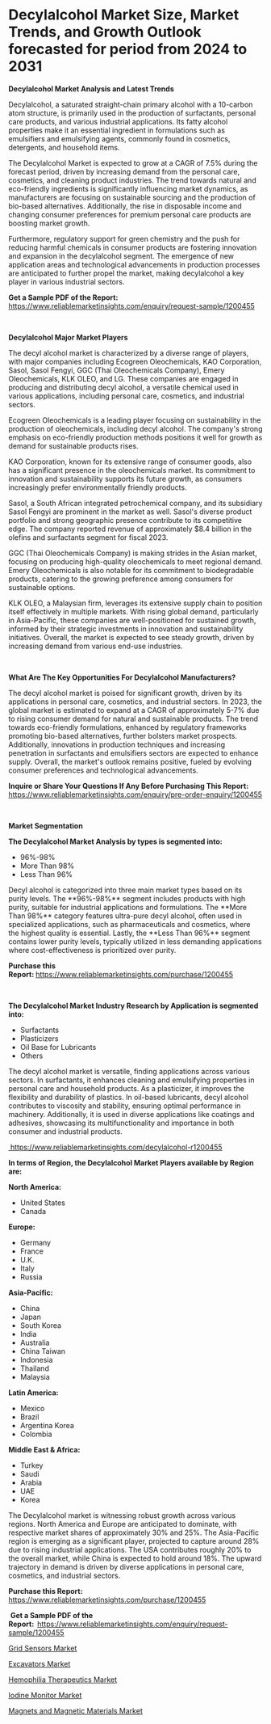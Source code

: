 <p><h1>Decylalcohol Market Size, Market Trends, and Growth Outlook forecasted for period from 2024 to 2031</h1></p><p><strong>Decylalcohol Market Analysis and Latest Trends</strong></p>
<p><p>Decylalcohol, a saturated straight-chain primary alcohol with a 10-carbon atom structure, is primarily used in the production of surfactants, personal care products, and various industrial applications. Its fatty alcohol properties make it an essential ingredient in formulations such as emulsifiers and emulsifying agents, commonly found in cosmetics, detergents, and household items.</p><p>The Decylalcohol Market is expected to grow at a CAGR of 7.5% during the forecast period, driven by increasing demand from the personal care, cosmetics, and cleaning product industries. The trend towards natural and eco-friendly ingredients is significantly influencing market dynamics, as manufacturers are focusing on sustainable sourcing and the production of bio-based alternatives. Additionally, the rise in disposable income and changing consumer preferences for premium personal care products are boosting market growth.</p><p>Furthermore, regulatory support for green chemistry and the push for reducing harmful chemicals in consumer products are fostering innovation and expansion in the decylalcohol segment. The emergence of new application areas and technological advancements in production processes are anticipated to further propel the market, making decylalcohol a key player in various industrial sectors.</p></p>
<p><strong>Get a Sample PDF of the Report:&nbsp;</strong> <a href="https://www.reliablemarketinsights.com/enquiry/request-sample/1200455?utm_campaign=1572&utm_medium=2&utm_source=Github&utm_content=ia&utm_term=29102024&utm_id=decylalcohol">https://www.reliablemarketinsights.com/enquiry/request-sample/1200455</a></p>
<p>&nbsp;</p>
<p><strong>Decylalcohol Major Market Players</strong></p>
<p><p>The decyl alcohol market is characterized by a diverse range of players, with major companies including Ecogreen Oleochemicals, KAO Corporation, Sasol, Sasol Fengyi, GGC (Thai Oleochemicals Company), Emery Oleochemicals, KLK OLEO, and LG. These companies are engaged in producing and distributing decyl alcohol, a versatile chemical used in various applications, including personal care, cosmetics, and industrial sectors.</p><p>Ecogreen Oleochemicals is a leading player focusing on sustainability in the production of oleochemicals, including decyl alcohol. The company's strong emphasis on eco-friendly production methods positions it well for growth as demand for sustainable products rises.</p><p>KAO Corporation, known for its extensive range of consumer goods, also has a significant presence in the oleochemicals market. Its commitment to innovation and sustainability supports its future growth, as consumers increasingly prefer environmentally friendly products.</p><p>Sasol, a South African integrated petrochemical company, and its subsidiary Sasol Fengyi are prominent in the market as well. Sasol's diverse product portfolio and strong geographic presence contribute to its competitive edge. The company reported revenue of approximately $8.4 billion in the olefins and surfactants segment for fiscal 2023.</p><p>GGC (Thai Oleochemicals Company) is making strides in the Asian market, focusing on producing high-quality oleochemicals to meet regional demand. Emery Oleochemicals is also notable for its commitment to biodegradable products, catering to the growing preference among consumers for sustainable options.</p><p>KLK OLEO, a Malaysian firm, leverages its extensive supply chain to position itself effectively in multiple markets. With rising global demand, particularly in Asia-Pacific, these companies are well-positioned for sustained growth, informed by their strategic investments in innovation and sustainability initiatives. Overall, the market is expected to see steady growth, driven by increasing demand from various end-use industries.</p></p>
<p>&nbsp;</p>
<p><strong>What Are The Key Opportunities For Decylalcohol Manufacturers?</strong></p>
<p><p>The decyl alcohol market is poised for significant growth, driven by its applications in personal care, cosmetics, and industrial sectors. In 2023, the global market is estimated to expand at a CAGR of approximately 5-7% due to rising consumer demand for natural and sustainable products. The trend towards eco-friendly formulations, enhanced by regulatory frameworks promoting bio-based alternatives, further bolsters market prospects. Additionally, innovations in production techniques and increasing penetration in surfactants and emulsifiers sectors are expected to enhance supply. Overall, the market's outlook remains positive, fueled by evolving consumer preferences and technological advancements.</p></p>
<p><strong>Inquire or Share Your Questions If Any Before Purchasing This Report:</strong> <a href="https://www.reliablemarketinsights.com/enquiry/pre-order-enquiry/1200455?utm_campaign=1572&utm_medium=2&utm_source=Github&utm_content=ia&utm_term=29102024&utm_id=decylalcohol">https://www.reliablemarketinsights.com/enquiry/pre-order-enquiry/1200455</a></p>
<p>&nbsp;</p>
<p><strong>Market Segmentation</strong></p>
<p><strong>The Decylalcohol Market Analysis by types is segmented into:</strong></p>
<p><ul><li>96%-98%</li><li>More Than 98%</li><li>Less Than 96%</li></ul></p>
<p><p>Decyl alcohol is categorized into three main market types based on its purity levels. The **96%-98%** segment includes products with high purity, suitable for industrial applications and formulations. The **More Than 98%** category features ultra-pure decyl alcohol, often used in specialized applications, such as pharmaceuticals and cosmetics, where the highest quality is essential. Lastly, the **Less Than 96%** segment contains lower purity levels, typically utilized in less demanding applications where cost-effectiveness is prioritized over purity.</p></p>
<p><strong>Purchase this Report:&nbsp;</strong><a href="https://www.reliablemarketinsights.com/purchase/1200455?utm_campaign=1572&utm_medium=2&utm_source=Github&utm_content=ia&utm_term=29102024&utm_id=decylalcohol">https://www.reliablemarketinsights.com/purchase/1200455</a></p>
<p>&nbsp;</p>
<p><strong>The Decylalcohol Market Industry Research by Application is segmented into:</strong></p>
<p><ul><li>Surfactants</li><li>Plasticizers</li><li>Oil Base for Lubricants</li><li>Others</li></ul></p>
<p><p>The decyl alcohol market is versatile, finding applications across various sectors. In surfactants, it enhances cleaning and emulsifying properties in personal care and household products. As a plasticizer, it improves the flexibility and durability of plastics. In oil-based lubricants, decyl alcohol contributes to viscosity and stability, ensuring optimal performance in machinery. Additionally, it is used in diverse applications like coatings and adhesives, showcasing its multifunctionality and importance in both consumer and industrial products.</p></p>
<p><a href="https://www.reliablemarketinsights.com/decylalcohol-r1200455?utm_campaign=1572&utm_medium=2&utm_source=Github&utm_content=ia&utm_term=29102024&utm_id=decylalcohol">&nbsp;https://www.reliablemarketinsights.com/decylalcohol-r1200455</a></p>
<p><strong>In terms of Region, the Decylalcohol Market Players available by Region are:</strong></p>
<p>
    <p> <strong> North America: </strong>
        <ul>
            <li>United States</li>
            <li>Canada</li>
        </ul>
        </p> 
    <p> <strong> Europe: </strong>
        <ul>
            <li>Germany</li>
            <li>France</li>
            <li>U.K.</li>
            <li>Italy</li>
            <li>Russia</li>
        </ul>
        </p> 
    <p> <strong> Asia-Pacific: </strong>
        <ul>
            <li>China</li>
            <li>Japan</li>
            <li>South Korea</li>
            <li>India</li>
            <li>Australia</li>
            <li>China Taiwan</li>
            <li>Indonesia</li>
            <li>Thailand</li>
            <li>Malaysia</li>
        </ul>
        </p> 
    <p> <strong> Latin America: </strong>
        <ul>
            <li>Mexico</li>
            <li>Brazil</li>
            <li>Argentina Korea</li>
            <li>Colombia</li>
        </ul>
        </p> 
    <p> <strong> Middle East & Africa: </strong>
        <ul>
            <li>Turkey</li>
            <li>Saudi</li>
            <li>Arabia</li>
            <li>UAE</li>
            <li>Korea</li>
        </ul>
    </p>
    </p>
<p><p>The Decylalcohol market is witnessing robust growth across various regions. North America and Europe are anticipated to dominate, with respective market shares of approximately 30% and 25%. The Asia-Pacific region is emerging as a significant player, projected to capture around 28% due to rising industrial applications. The USA contributes roughly 20% to the overall market, while China is expected to hold around 18%. The upward trajectory in demand is driven by diverse applications in personal care, cosmetics, and industrial sectors.</p></p>
<p><strong>Purchase this Report: </strong><a href="https://www.reliablemarketinsights.com/purchase/1200455?utm_campaign=1572&utm_medium=2&utm_source=Github&utm_content=ia&utm_term=29102024&utm_id=decylalcohol">https://www.reliablemarketinsights.com/purchase/1200455</a></p>
<p>&nbsp;<strong>Get a Sample PDF of the Report:&nbsp;&nbsp;</strong><a href="https://www.reliablemarketinsights.com/enquiry/request-sample/1200455?utm_campaign=1572&utm_medium=2&utm_source=Github&utm_content=ia&utm_term=29102024&utm_id=decylalcohol">https://www.reliablemarketinsights.com/enquiry/request-sample/1200455</a></p>
<p><strong></strong></p>
<p><p><a href="https://www.linkedin.com/pulse/grid-sensors-market-research-report-forecast-growth-prospects-k2zrc?utm_campaign=1572&utm_medium=2&utm_source=Github&utm_content=ia&utm_term=29102024&utm_id=decylalcohol">Grid Sensors Market</a></p><p><a href="https://www.linkedin.com/pulse/global-excavators-industry-analysis-share-growth-trends-forecast-gr9yc?utm_campaign=1572&utm_medium=2&utm_source=Github&utm_content=ia&utm_term=29102024&utm_id=decylalcohol">Excavators Market</a></p><p><a href="https://www.linkedin.com/pulse/hemophilia-therapeutics-market-industry-landscape-growth-trajectories-cdtff?utm_campaign=1572&utm_medium=2&utm_source=Github&utm_content=ia&utm_term=29102024&utm_id=decylalcohol">Hemophilia Therapeutics Market</a></p><p><a href="https://www.linkedin.com/pulse/iodine-monitor-market-outlook-forecast-from-2024-2031-zirpe?utm_campaign=1572&utm_medium=2&utm_source=Github&utm_content=ia&utm_term=29102024&utm_id=decylalcohol">Iodine Monitor Market</a></p><p><a href="https://www.linkedin.com/pulse/magnets-magnetic-materials-market-overview-forecast-2024--cw8uc?utm_campaign=1572&utm_medium=2&utm_source=Github&utm_content=ia&utm_term=29102024&utm_id=decylalcohol">Magnets and Magnetic Materials Market</a></p></p>
